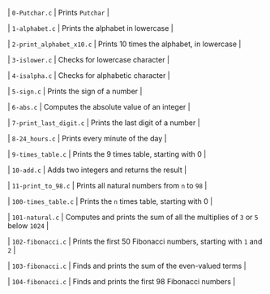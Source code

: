 | `0-Putchar.c` | Prints `Putchar` |

                

| `1-alphabet.c` | Prints the alphabet in lowercase |

                

| `2-print_alphabet_x10.c` | Prints 10 times the alphabet, in lowercase |

                

| `3-islower.c` | Checks for lowercase character |

                

| `4-isalpha.c` | Checks for alphabetic character |

                

| `5-sign.c` | Prints the sign of a number |

                

| `6-abs.c` | Computes the absolute value of an integer |

                

| `7-print_last_digit.c` | Prints the last digit of a number |

                

| `8-24_hours.c` | Prints every minute of the day |

                

| `9-times_table.c` | Prints the 9 times table, starting with 0 |

                

| `10-add.c` | Adds two integers and returns the result |

                

| `11-print_to_98.c` | Prints all natural numbers from `n` to `98` |

                

| `100-times_table.c` | Prints the `n` times table, starting with 0 |

                

| `101-natural.c` | Computes and prints the sum of all the multiplies of `3` or `5` below `1024` |

                

| `102-fibonacci.c` | Prints the first 50 Fibonacci numbers, starting with `1` and `2` |

                

| `103-fibonacci.c` | Finds and prints the sum of the even-valued terms |

                

| `104-fibonacci.c` | Finds and prints the first 98 Fibonacci numbers |

